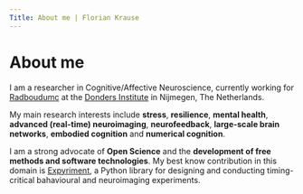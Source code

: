```yaml
---
Title: About me | Florian Krause
---
```


# About me

I am a researcher in Cognitive/Affective Neuroscience, currently working for [Radboudumc](https://www.radboudumc.nl/en/patient-care) at the [Donders Institute](https://ru.nl/donders) in Nijmegen, The Netherlands.

My main research interests include **stress**, **resilience**, **mental health**, **advanced (real-time) neuroimaging**, **neurofeedback**, **large-scale brain networks**, **embodied cognition** and **numerical cognition**.

I am a strong advocate of **Open Science** and the **development of free methods and software technologies**. My best know contribution in this domain is [Expyriment](https://www.expyriment.org), a Python library for designing and conducting timing-critical bahavioural and neuroimaging experiments.
